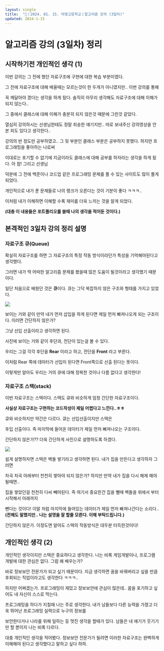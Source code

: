 ```yaml
---
layout: single
title:  "📢ㅣ2024. 01. 15. 덕영고등학교ㅣ알고리즘 강의 (3일차)"
updated: 2024-1-15
---
```


# 알고리즘 강의 (3일차) 정리

## 시작하기전 개인적인 생각 (1)

이번 강의는 그 전에 했던 자료구조에 구현에 대한 복습 부분이였다.

그 전에 자료구조에 대해 배울때는 모르는것이 한 두개가 아니였지만.. 이번 강의를 통해 

꼭 깨달아야 겠다는 생각을 하게 됬다. 솔직히 아무리 생각해도 자료구조에 대해 이해가 되지 않는다..

그 중에서 클래스에 대해 이해가 충분히 되지 않은것 때문에 그런것 같았다. 

열심히 강의하시는 선생님한테도 정말 죄송한 얘기지만.. 따로 보내주신 강의영상을 안본 죄도 있다고 생각한다..

강의의 반 정도만 공부하였고.. 그 뒷 부분인 클래스 부분은 공부하지 못했다. 하지만 프로그래밍을 좋아하는 나로써

이대로는 포기할 수 없기에 지금이라도 클래스에 대해 공부를 하자라는 생각을 하게 됬다. 아 참! 그리고 선생님 

덕분에 그 전에 백준이나 코드업 같은 프로그래밍 문제를 풀 수 있는 사이트도 많이 풀게 되었다. 

개인적으로 내가 푼 문제들로 나의 랭크가 오른다는 것이 기분이 좋다 ㅋㅋㅋ..

이처럼 내가 이해하면 이해할 수록 재미를 더욱 느끼는 것을 알게 되었다. 


**(대충 이 내용들은 포트폴리오를 쓸때 나의 생각을 적어둔 것이다.)**

## 본격적인 3일차 강의 정리 설명

### 자료구조 큐(Queue)
확실히 자료구조를 하면 그 자료구조의 특정 작동 방식이라던가 특성을 기억해야된다고 생각했다.

그러면 내가 딱 어떠한 알고리즘 문제를 봤을때 많은 도움이 될것이라고 생각했기 때문이다.

일단 처음으로 배웠던 것은 **큐**이다. 큐는 그닥 복잡하지 않은 구조와 형태를 가지고 있었다.

![](https://img1.daumcdn.net/thumb/R1280x0/?scode=mtistory2&fname=https:%2F%2Fblog.kakaocdn.net%2Fdn%2FSTPD2%2FbtsAULzspXC%2F3ifkVr3GffkrKJimGxhi31%2Fimg.png)

보이는 거와 같이 만약 내가 먼저 삽입을 하게 된다면 제일 먼저 빠져나오게 되는 구조이다. 이러면 간단하지 않은가?

그냥 선입 선출이라고 생각하면 된다.

사진에 보이는 거와 같이 후단과, 전단이 있는걸 볼 수 있다.

우리는 그걸 각각 후단을 **Rear** 이라고 하고, 전단을 **Front** 라고 부른다.

이처럼 Rear 쪽에 데아터가 선입이 된다면 Front쪽으로 선출 된다는 뜻이다.

이렇게만 알아도 우리는 거의 큐에 대해 정복한 것이나 다름 없다고 생각한다!

### 자료구조 스택(stack)

이번 자료구조는 스택이다. 스택도 큐와 비슷하게 엄청 간단한 자료구조이다.

**사실상 자료구조는 구현하는 코드작성이 제일 어렵다고 느낀다..ㅎㅎ**

큐와 비슷하지만 약간은 다르다. 큐는 선입선출이지만 스택은

후입 선출이다. 즉 마지막에 들어온 데이터가 제일 먼저 빠져나오는 구조이다.

간단하지 않은가?? 더욱 간단하게 사진으로 설명하도록 하겠다.

![](https://th.bing.com/th/id/OIP.n4mU67pOVAuzJD7CBG32bQHaE5?rs=1&pid=ImgDetMain)

쉽게 설명하자면 스택은 벽돌 쌓기라고 생각하면 된다. 내가 집을 만든다고 생각하자 그러면

차곡 차곡 아래부터 천천히 쌓아야 되지 않은가? 하지만 만약 내가 집을 다시 해제 해야될때면..

집을 쌓았던걸 천천히 다씨 빼야된다. 즉 여기서 중요한건 집을 뺄때 벽돌을 위에서 부터 시작해서 아래까지

뺀다는 것이다! 이말 처럼 마지막에 들어있는 데이터가 제일 먼저 빠져나간다는 소리다.. **(전해도 말했지만.. 나는 설명을 잘 할줄 모른다. 이해 부탁드립니다.)**

간단하지 않은가. 이정도면 알아도 스택의 작동방식은 대두분 터득한것이다!

## 개인적인 생각 (2)

개인적인 생각이지만 스택은 중요하다고 생각한다. 나는 비록 게임개발이나, 프로그램 개발에 대한 관심은 없다. 그럼 왜 배우는가?

바로 정보보안 전문가가 되고 싶기 때문이다. 지금 생각하면 꿈을 바꿔버리고 싶을 만큼 후회되는 직업이라고도 생각한다 ㅋㅋㅋ..

하지만 어쩌겠는가. 프로그래밍이 재밌고 정보보안에 관심이 많은데.. 꿈을 포기하고 싶어도 내 자신이 스스로 막는다. 

프로그래밍을 하다가 지칠때 나는 주로 생각한다. 내가 남들보다 다른 능력을 가졌고 더욱 뛰어난 프로그래밍 실력으로 누구의 정보를 

보안한다거나 나라를 위해 일하는 등 멋진 생각을 할때가 있다. 남들은 내 얘기가 웃기기만 할 뿐이지 나는 비록 다르다.

대충 개인적인 생각을 적어봤다. 정보보안 전문가가 될려면 이러한 자료구조는 완벽하게 이해해야 된다고 생각했다고 말하고 싶다 하하.


